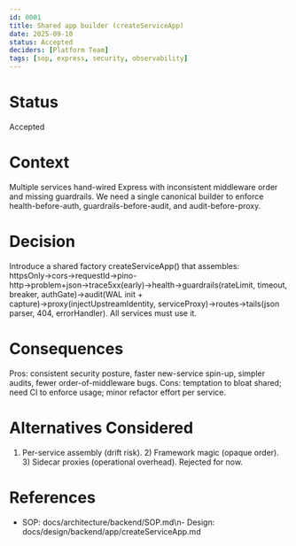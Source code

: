 ```yaml
---
id: 0001
title: Shared app builder (createServiceApp)
date: 2025-09-10
status: Accepted
deciders: [Platform Team]
tags: [sop, express, security, observability]
---
```


# Status

Accepted

# Context

Multiple services hand-wired Express with inconsistent middleware order and missing guardrails. We need a single canonical builder to enforce health-before-auth, guardrails-before-audit, and audit-before-proxy.

# Decision

Introduce a shared factory createServiceApp() that assembles: httpsOnly→cors→requestId→pino-http→problem+json→trace5xx(early)→health→guardrails(rateLimit, timeout, breaker, authGate)→audit(WAL init + capture)→proxy(injectUpstreamIdentity, serviceProxy)→routes→tails(json parser, 404, errorHandler). All services must use it.

# Consequences

Pros: consistent security posture, faster new-service spin-up, simpler audits, fewer order-of-middleware bugs. Cons: temptation to bloat shared; need CI to enforce usage; minor refactor effort per service.

# Alternatives Considered

1. Per-service assembly (drift risk). 2) Framework magic (opaque order). 3) Sidecar proxies (operational overhead). Rejected for now.

# References

- SOP: docs/architecture/backend/SOP.md\n- Design: docs/design/backend/app/createServiceApp.md
